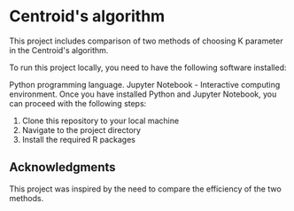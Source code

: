 # Centroid's algorithm

This project includes comparison of two methods of choosing K parameter in the Centroid's algorithm.

To run this project locally, you need to have the following software installed:

Python programming language.
Jupyter Notebook - Interactive computing environment.
Once you have installed Python and Jupyter Notebook, you can proceed with the following steps:

1. Clone this repository to your local machine 
2. Navigate to the project directory
3. Install the required R packages

## Acknowledgments

This project was inspired by the need to compare the efficiency of the two methods.
